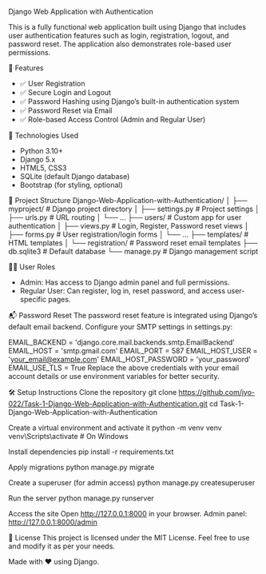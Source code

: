 Django Web Application with Authentication

This is a fully functional web application built using Django that includes user authentication features such as login, registration, logout, and password reset. The application also demonstrates role-based user permissions.

 🔧 Features
- ✅ User Registration
- ✅ Secure Login and Logout
- ✅ Password Hashing using Django’s built-in authentication system
- ✅ Password Reset via Email
- ✅ Role-based Access Control (Admin and Regular User)

🚀 Technologies Used
- Python 3.10+  
- Django 5.x  
- HTML5, CSS3  
- SQLite (default Django database)  
- Bootstrap (for styling, optional)

📁 Project Structure
Django-Web-Application-with-Authentication/
│
├── myproject/ # Django project directory
│ ├── settings.py # Project settings
│ ├── urls.py # URL routing
│ └── ...
├── users/ # Custom app for user authentication
│ ├── views.py # Login, Register, Password reset views
│ ├── forms.py # User registration/login forms
│ └── ...
├── templates/ # HTML templates
│ └── registration/ # Password reset email templates
├── db.sqlite3 # Default database
└── manage.py # Django management script

🧑‍💻 User Roles
- Admin: Has access to Django admin panel and full permissions.
- Regular User: Can register, log in, reset password, and access user-specific pages.

 📬 Password Reset
The password reset feature is integrated using Django’s default email backend. Configure your SMTP settings in settings.py:

EMAIL_BACKEND = 'django.core.mail.backends.smtp.EmailBackend'
EMAIL_HOST = 'smtp.gmail.com'
EMAIL_PORT = 587
EMAIL_HOST_USER = 'your_email@example.com'
EMAIL_HOST_PASSWORD = 'your_password'
EMAIL_USE_TLS = True
Replace the above credentials with your email account details or use environment variables for better security.

🛠️ Setup Instructions
Clone the repository
git clone https://github.com/jyo-022/Task-1-Django-Web-Application-with-Authentication.git
cd Task-1-Django-Web-Application-with-Authentication


Create a virtual environment and activate it
python -m venv venv
venv\Scripts\activate   # On Windows

Install dependencies
pip install -r requirements.txt

Apply migrations
python manage.py migrate

Create a superuser (for admin access)
python manage.py createsuperuser

Run the server
python manage.py runserver


Access the site
Open http://127.0.0.1:8000 in your browser.
Admin panel: http://127.0.0.1:8000/admin



📄 License
This project is licensed under the MIT License.
Feel free to use and modify it as per your needs.

Made with ❤️ using Django.
